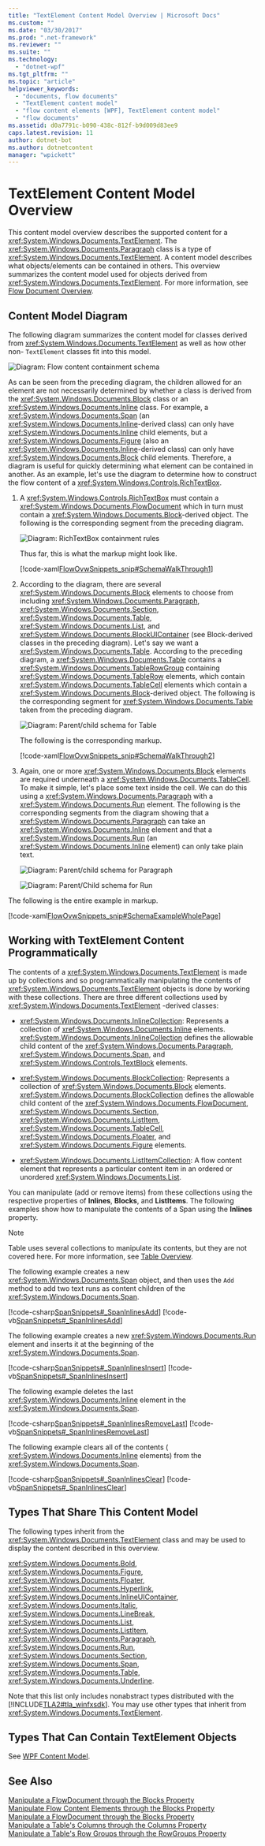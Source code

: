```yaml
---
title: "TextElement Content Model Overview | Microsoft Docs"
ms.custom: ""
ms.date: "03/30/2017"
ms.prod: ".net-framework"
ms.reviewer: ""
ms.suite: ""
ms.technology: 
  - "dotnet-wpf"
ms.tgt_pltfrm: ""
ms.topic: "article"
helpviewer_keywords: 
  - "documents, flow documents"
  - "TextElement content model"
  - "flow content elements [WPF], TextElement content model"
  - "flow documents"
ms.assetid: d0a7791c-b090-438c-812f-b9d009d83ee9
caps.latest.revision: 11
author: dotnet-bot
ms.author: dotnetcontent
manager: "wpickett"
---
```

# TextElement Content Model Overview
This content model overview describes the supported content for a              <xref:System.Windows.Documents.TextElement>. The              <xref:System.Windows.Documents.Paragraph> class is a type of              <xref:System.Windows.Documents.TextElement>. A content model describes what objects/elements can be contained in others. This overview summarizes the content model used for objects derived from              <xref:System.Windows.Documents.TextElement>. For more information, see              [Flow Document Overview](../../../../docs/framework/wpf/advanced/flow-document-overview.md).  
  
  
<a name="text_element_classes"></a>   
## Content Model Diagram  
 The following diagram summarizes the content model for classes derived from                  <xref:System.Windows.Documents.TextElement> as well as how other non-                 `TextElement` classes fit into this model.  
  
 ![Diagram: Flow content containment schema](../../../../docs/framework/wpf/advanced/media/flow-content-schema.png "Flow_Content_Schema")  
  
 As can be seen from the preceding diagram, the children allowed for an element are not necessarily determined by whether a class is derived from the                  <xref:System.Windows.Documents.Block> class or an                  <xref:System.Windows.Documents.Inline> class. For example, a                  <xref:System.Windows.Documents.Span> (an                  <xref:System.Windows.Documents.Inline>-derived class) can only have                  <xref:System.Windows.Documents.Inline> child elements, but a                  <xref:System.Windows.Documents.Figure> (also an                  <xref:System.Windows.Documents.Inline>-derived class) can only have                  <xref:System.Windows.Documents.Block> child elements. Therefore, a diagram is useful for quickly determining what element can be contained in another. As an example, let's use the diagram to determine how to construct the flow content of a                  <xref:System.Windows.Controls.RichTextBox>.  
  
1.  A                          <xref:System.Windows.Controls.RichTextBox> must contain a                          <xref:System.Windows.Documents.FlowDocument> which in turn must contain a                          <xref:System.Windows.Documents.Block>-derived object. The following is the corresponding segment from the preceding diagram.  
  
     ![Diagram: RichTextBox containment rules](../../../../docs/framework/wpf/advanced/media/flow-ovw-schemawalkthrough1.png "Flow_Ovw_SchemaWalkThrough1")  
  
     Thus far, this is what the markup might look like.  
  
     [!code-xaml[FlowOvwSnippets_snip#SchemaWalkThrough1](../../../../samples/snippets/csharp/VS_Snippets_Wpf/FlowOvwSnippets_snip/CS/MiscSnippets.xaml#schemawalkthrough1)]  
  
2.  According to the diagram, there are several                          <xref:System.Windows.Documents.Block> elements to choose from including                          <xref:System.Windows.Documents.Paragraph>,                          <xref:System.Windows.Documents.Section>,                          <xref:System.Windows.Documents.Table>,                          <xref:System.Windows.Documents.List>, and                          <xref:System.Windows.Documents.BlockUIContainer> (see Block-derived classes in the preceding diagram). Let's say we want a                          <xref:System.Windows.Documents.Table>. According to the preceding diagram, a                          <xref:System.Windows.Documents.Table> contains a                          <xref:System.Windows.Documents.TableRowGroup> containing                          <xref:System.Windows.Documents.TableRow> elements, which contain                          <xref:System.Windows.Documents.TableCell> elements which contain a                          <xref:System.Windows.Documents.Block>-derived object. The following is the corresponding segment for                          <xref:System.Windows.Documents.Table> taken from the preceding diagram.  
  
     ![Diagram: Parent&#47;child schema for Table](../../../../docs/framework/wpf/advanced/media/flow-ovw-schemawalkthrough2.png "Flow_Ovw_SchemaWalkThrough2")  
  
     The following is the corresponding markup.  
  
     [!code-xaml[FlowOvwSnippets_snip#SchemaWalkThrough2](../../../../samples/snippets/csharp/VS_Snippets_Wpf/FlowOvwSnippets_snip/CS/MiscSnippets.xaml#schemawalkthrough2)]  
  
3.  Again, one or more                          <xref:System.Windows.Documents.Block> elements are required underneath a                          <xref:System.Windows.Documents.TableCell>. To make it simple, let's place some text inside the cell. We can do this using a                          <xref:System.Windows.Documents.Paragraph> with a                          <xref:System.Windows.Documents.Run> element. The following is the corresponding segments from the diagram showing that a                          <xref:System.Windows.Documents.Paragraph> can take an                          <xref:System.Windows.Documents.Inline> element and that a                          <xref:System.Windows.Documents.Run> (an                          <xref:System.Windows.Documents.Inline> element) can only take plain text.  
  
     ![Diagram: Parent&#47;child schema for Paragraph](../../../../docs/framework/wpf/advanced/media/flow-ovw-schemawalkthrough3.png "Flow_Ovw_SchemaWalkThrough3")  
  
     ![Diagram: Parent&#47;Child schema for Run](../../../../docs/framework/wpf/advanced/media/flow-ovw-schemawalkthrough4.png "Flow_Ovw_SchemaWalkThrough4")  
  
 The following is the entire example in markup.  
  
 [!code-xaml[FlowOvwSnippets_snip#SchemaExampleWholePage](../../../../samples/snippets/csharp/VS_Snippets_Wpf/FlowOvwSnippets_snip/CS/SchemaExample.xaml#schemaexamplewholepage)]  
  
<a name="Using_the_Content_Property"></a>   
## Working with TextElement Content Programmatically  
 The contents of a                  <xref:System.Windows.Documents.TextElement> is made up by collections and so programmatically manipulating the contents of                  <xref:System.Windows.Documents.TextElement> objects is done by working with these collections. There are three different collections used by                  <xref:System.Windows.Documents.TextElement> -derived classes:  
  
-   <xref:System.Windows.Documents.InlineCollection>: Represents a collection of                          <xref:System.Windows.Documents.Inline> elements.                          <xref:System.Windows.Documents.InlineCollection> defines the allowable child content of the                          <xref:System.Windows.Documents.Paragraph>,                          <xref:System.Windows.Documents.Span>, and                          <xref:System.Windows.Controls.TextBlock> elements.  
  
-   <xref:System.Windows.Documents.BlockCollection>: Represents a collection of                          <xref:System.Windows.Documents.Block> elements.                          <xref:System.Windows.Documents.BlockCollection> defines the allowable child content of the                          <xref:System.Windows.Documents.FlowDocument>,                          <xref:System.Windows.Documents.Section>,                          <xref:System.Windows.Documents.ListItem>,                          <xref:System.Windows.Documents.TableCell>,                          <xref:System.Windows.Documents.Floater>, and                          <xref:System.Windows.Documents.Figure> elements.  
  
-   <xref:System.Windows.Documents.ListItemCollection>: A flow content element that represents a particular content item in an ordered or unordered                          <xref:System.Windows.Documents.List>.  
  
 You can manipulate (add or remove items) from these collections using the respective properties of                  **Inlines**,                  **Blocks**, and                  **ListItems**. The following examples show how to manipulate the contents of a Span using the                  **Inlines** property.  
  
> [!NOTE]
>  Table uses several collections to manipulate its contents, but they are not covered here. For more information, see                      [Table Overview](../../../../docs/framework/wpf/advanced/table-overview.md).  
  
 The following example creates a new                  <xref:System.Windows.Documents.Span> object, and then uses the                  `Add` method to add two text runs as content children of the                  <xref:System.Windows.Documents.Span>.  
  
 [!code-csharp[SpanSnippets#_SpanInlinesAdd](../../../../samples/snippets/csharp/VS_Snippets_Wpf/SpanSnippets/CSharp/Window1.xaml.cs#_spaninlinesadd)]
 [!code-vb[SpanSnippets#_SpanInlinesAdd](../../../../samples/snippets/visualbasic/VS_Snippets_Wpf/SpanSnippets/visualbasic/window1.xaml.vb#_spaninlinesadd)]  
  
 The following example creates a new                  <xref:System.Windows.Documents.Run> element and inserts it at the beginning of the                  <xref:System.Windows.Documents.Span>.  
  
 [!code-csharp[SpanSnippets#_SpanInlinesInsert](../../../../samples/snippets/csharp/VS_Snippets_Wpf/SpanSnippets/CSharp/Window1.xaml.cs#_spaninlinesinsert)]
 [!code-vb[SpanSnippets#_SpanInlinesInsert](../../../../samples/snippets/visualbasic/VS_Snippets_Wpf/SpanSnippets/visualbasic/window1.xaml.vb#_spaninlinesinsert)]  
  
 The following example deletes the last                  <xref:System.Windows.Documents.Inline> element in the                  <xref:System.Windows.Documents.Span>.  
  
 [!code-csharp[SpanSnippets#_SpanInlinesRemoveLast](../../../../samples/snippets/csharp/VS_Snippets_Wpf/SpanSnippets/CSharp/Window1.xaml.cs#_spaninlinesremovelast)]
 [!code-vb[SpanSnippets#_SpanInlinesRemoveLast](../../../../samples/snippets/visualbasic/VS_Snippets_Wpf/SpanSnippets/visualbasic/window1.xaml.vb#_spaninlinesremovelast)]  
  
 The following example clears all of the contents (                 <xref:System.Windows.Documents.Inline> elements) from the                  <xref:System.Windows.Documents.Span>.  
  
 [!code-csharp[SpanSnippets#_SpanInlinesClear](../../../../samples/snippets/csharp/VS_Snippets_Wpf/SpanSnippets/CSharp/Window1.xaml.cs#_spaninlinesclear)]
 [!code-vb[SpanSnippets#_SpanInlinesClear](../../../../samples/snippets/visualbasic/VS_Snippets_Wpf/SpanSnippets/visualbasic/window1.xaml.vb#_spaninlinesclear)]  
  
<a name="Types_that_Share_this_Content_Model"></a>   
## Types That Share This Content Model  
 The following types inherit from the                  <xref:System.Windows.Documents.TextElement> class and may be used to display the content described in this overview.  
  
 <xref:System.Windows.Documents.Bold>,                  <xref:System.Windows.Documents.Figure>,                  <xref:System.Windows.Documents.Floater>,                  <xref:System.Windows.Documents.Hyperlink>,                  <xref:System.Windows.Documents.InlineUIContainer>,                  <xref:System.Windows.Documents.Italic>,                  <xref:System.Windows.Documents.LineBreak>,                  <xref:System.Windows.Documents.List>,                  <xref:System.Windows.Documents.ListItem>,                  <xref:System.Windows.Documents.Paragraph>,                  <xref:System.Windows.Documents.Run>,                  <xref:System.Windows.Documents.Section>,                  <xref:System.Windows.Documents.Span>,                  <xref:System.Windows.Documents.Table>,                  <xref:System.Windows.Documents.Underline>.  
  
 Note that this list only includes nonabstract types distributed with the                  [!INCLUDE[TLA2#tla_winfxsdk](../../../../includes/tla2sharptla-winfxsdk-md.md)]. You may use other types that inherit from                  <xref:System.Windows.Documents.TextElement>.  
  
<a name="Types_that_Can_Contain_ContentControl_Objects"></a>   
## Types That Can Contain TextElement Objects  
 See                  [WPF Content Model](../../../../docs/framework/wpf/controls/wpf-content-model.md).  
  
## See Also  
 [Manipulate a FlowDocument through the Blocks Property](../../../../docs/framework/wpf/advanced/how-to-manipulate-a-flowdocument-through-the-blocks-property.md)   
 [Manipulate Flow Content Elements through the Blocks Property](../../../../docs/framework/wpf/advanced/how-to-manipulate-flow-content-elements-through-the-blocks-property.md)   
 [Manipulate a FlowDocument through the Blocks Property](../../../../docs/framework/wpf/advanced/how-to-manipulate-a-flowdocument-through-the-blocks-property.md)   
 [Manipulate a Table's Columns through the Columns Property](../../../../docs/framework/wpf/advanced/how-to-manipulate-table-columns-through-the-columns-property.md)   
 [Manipulate a Table's Row Groups through the RowGroups Property](../../../../docs/framework/wpf/advanced/how-to-manipulate-table-row-groups-through-the-rowgroups-property.md)
